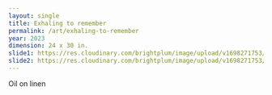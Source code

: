 ```yaml
---
layout: single
title: Exhaling to remember
permalink: /art/exhaling-to-remember
year: 2023
dimension: 24 x 30 in.
slide1: https://res.cloudinary.com/brightplum/image/upload/v1698271753/ashleyjan/2023/exhaling-to-remember.jpg
slide2: https://res.cloudinary.com/brightplum/image/upload/v1698271753/ashleyjan/2023/exhaling-to-remember.jpg
---
```


Oil on linen
